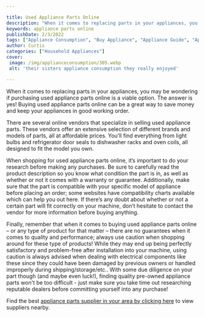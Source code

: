 ```yaml
---

title: Used Appliance Parts Online
description: "When it comes to replacing parts in your appliances, you may be wondering if purchasing used appliance parts online is a viable op...read now to learn more"
keywords: appliance parts online
publishDate: 2/3/2022
tags: ["Appliance Consumption", "Buy Appliance", "Appliance Guide", "Appliance Parts"]
author: Curtis
categories: ["Household Appliances"]
cover: 
 image: /img/applianceconsumption/305.webp
 alt: 'their sisters appliance consumption they really enjoyed'

---
```


When it comes to replacing parts in your appliances, you may be wondering if purchasing used appliance parts online is a viable option. The answer is yes! Buying used appliance parts online can be a great way to save money and keep your appliances in good working order.

There are several online vendors that specialize in selling used appliance parts. These vendors offer an extensive selection of different brands and models of parts, all at affordable prices. You’ll find everything from light bulbs and refrigerator door seals to dishwasher racks and oven coils, all designed to fit the model you own.

When shopping for used appliance parts online, it’s important to do your research before making any purchases. Be sure to carefully read the product description so you know what condition the part is in, as well as whether or not it comes with a warranty or guarantee. Additionally, make sure that the part is compatible with your specific model of appliance before placing an order; some websites have compatibility charts available which can help you out here. If there’s any doubt about whether or not a certain part will fit correctly on your machine, don’t hesitate to contact the vendor for more information before buying anything.

Finally, remember that when it comes to buying used appliance parts online – or any type of product for that matter – there are no guarantees when it comes to quality and performance; always use caution when shopping around for these type of products! While they may end up being perfectly satisfactory and problem-free after installation into your machine, using caution is always advised when dealing with electrical components like these since they could have been damaged by previous owners or handled improperly during shipping/storage/etc.. With some due diligence on your part though (and maybe even luck!), finding quality pre-owned appliance parts won't be too difficult - just make sure you take time out researching reputable dealers before committing yourself into any purchase!

Find the best <a href="/pages/appliance-parts-suppliers/">appliance parts supplier in your area by clicking here</a> to view suppliers nearby.

